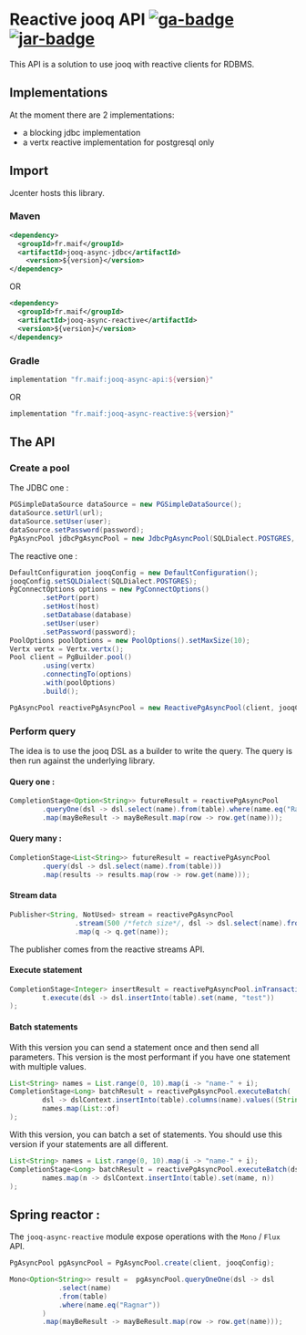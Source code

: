 

# Reactive jooq API [![ga-badge][]][ga] [![jar-badge][]][jar]

[ga]:               https://github.com/MAIF/jooq-async/actions?query=workflow%3ABuild
[ga-badge]:         https://github.com/MAIF/jooq-async/workflows/Build/badge.svg
[jar]:              https://maven-badges.herokuapp.com/maven-central/fr.maif/jooq-async-api
[jar-badge]:        https://maven-badges.herokuapp.com/maven-central/fr.maif/jooq-async-api/badge.svg

This API is a solution to use jooq with reactive clients for RDBMS.  

## Implementations 

At the moment there are 2 implementations: 
 * a blocking jdbc implementation 
 * a vertx reactive implementation for postgresql only 

## Import

Jcenter hosts this library.

### Maven

```xml
<dependency>
  <groupId>fr.maif</groupId>
  <artifactId>jooq-async-jdbc</artifactId>
    <version>${version}</version>
</dependency>
```

OR

```xml
<dependency>
  <groupId>fr.maif</groupId>
  <artifactId>jooq-async-reactive</artifactId>
  <version>${version}</version>
</dependency>
``` 

### Gradle

```gradle
implementation "fr.maif:jooq-async-api:${version}"
```

OR

```gradle
implementation "fr.maif:jooq-async-reactive:${version}"
```

## The API 

### Create a pool 

The JDBC one : 

```java
PGSimpleDataSource dataSource = new PGSimpleDataSource();
dataSource.setUrl(url);
dataSource.setUser(user);
dataSource.setPassword(password);
PgAsyncPool jdbcPgAsyncPool = new JdbcPgAsyncPool(SQLDialect.POSTGRES, dataSource, Executors.newFixedThreadPool(5));
```

The reactive one : 

```java
DefaultConfiguration jooqConfig = new DefaultConfiguration();
jooqConfig.setSQLDialect(SQLDialect.POSTGRES);
PgConnectOptions options = new PgConnectOptions()
        .setPort(port)
        .setHost(host)
        .setDatabase(database)
        .setUser(user)
        .setPassword(password);
PoolOptions poolOptions = new PoolOptions().setMaxSize(10);
Vertx vertx = Vertx.vertx();
Pool client = PgBuilder.pool()
        .using(vertx)
        .connectingTo(options)
        .with(poolOptions)
        .build();

PgAsyncPool reactivePgAsyncPool = new ReactivePgAsyncPool(client, jooqConfig);
```

### Perform query 

The idea is to use the jooq DSL as a builder to write the query. The query is then run against the underlying library.  

#### Query one : 

```java
CompletionStage<Option<String>> futureResult = reactivePgAsyncPool
        .queryOne(dsl -> dsl.select(name).from(table).where(name.eq("Ragnar")))
        .map(mayBeResult -> mayBeResult.map(row -> row.get(name)));
```

#### Query many : 

```java
CompletionStage<List<String>> futureResult = reactivePgAsyncPool
        .query(dsl -> dsl.select(name).from(table)))
        .map(results -> results.map(row -> row.get(name)));
```

#### Stream data 

```java
Publisher<String, NotUsed> stream = reactivePgAsyncPool
                .stream(500 /*fetch size*/, dsl -> dsl.select(name).from(table))
                .map(q -> q.get(name));
```

The publisher comes from the reactive streams API. 

#### Execute statement

```java 
CompletionStage<Integer> insertResult = reactivePgAsyncPool.inTransaction(t ->
        t.execute(dsl -> dsl.insertInto(table).set(name, "test"))
);
``` 

#### Batch statements

With this version you can send a statement once and then send all parameters. 
This version is the most performant if you have one statement with multiple values. 

```java
List<String> names = List.range(0, 10).map(i -> "name-" + i);
CompletionStage<Long> batchResult = reactivePgAsyncPool.executeBatch(
        dsl -> dslContext.insertInto(table).columns(name).values((String) null),
        names.map(List::of)
);
```

With this version, you can batch a set of statements. You should use this version if your statements are all different. 

```java
List<String> names = List.range(0, 10).map(i -> "name-" + i);
CompletionStage<Long> batchResult = reactivePgAsyncPool.executeBatch(dsl ->
        names.map(n -> dslContext.insertInto(table).set(name, n))
);
```

## Spring reactor :

The `jooq-async-reactive` module expose operations with the `Mono` / `Flux` API. 

```java
PgAsyncPool pgAsyncPool = PgAsyncPool.create(client, jooqConfig);

Mono<Option<String>> result =  pgAsyncPool.queryOneOne(dsl -> dsl
            .select(name)
            .from(table)
            .where(name.eq("Ragnar"))
        )
        .map(mayBeResult -> mayBeResult.map(row -> row.get(name)));
```